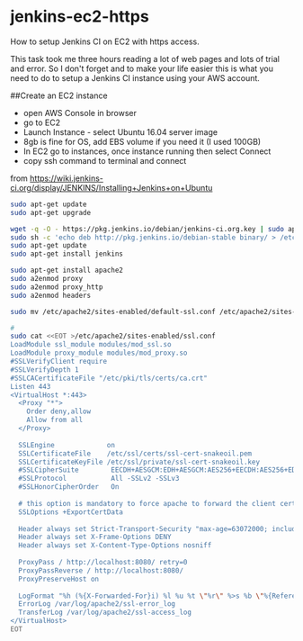 # jenkins-ec2-https
How to setup Jenkins CI on EC2 with https access.

This task took me three hours reading a lot of web pages and lots of trial and error. So I don't forget and to make your life easier this is what you need to do to setup a Jenkins CI instance using your AWS account.

##Create an EC2 instance
* open AWS Console in browser
* go to EC2
* Launch Instance - select Ubuntu 16.04 server image
* 8gb is fine for OS, add EBS volume if you need it (I used 100GB)
* In EC2 go to instances, once instance running then select Connect
* copy ssh command to terminal and connect

from https://wiki.jenkins-ci.org/display/JENKINS/Installing+Jenkins+on+Ubuntu
```bash
sudo apt-get update
sudo apt-get upgrade

wget -q -O - https://pkg.jenkins.io/debian/jenkins-ci.org.key | sudo apt-key add -
sudo sh -c 'echo deb http://pkg.jenkins.io/debian-stable binary/ > /etc/apt/sources.list.d/jenkins.list'
sudo apt-get update
sudo apt-get install jenkins

sudo apt-get install apache2
sudo a2enmod proxy
sudo a2enmod proxy_http
sudo a2enmod headers

sudo mv /etc/apache2/sites-enabled/default-ssl.conf /etc/apache2/sites-enabled/default-ssl.conf.bak

#
sudo cat <<EOT >/etc/apache2/sites-enabled/ssl.conf
LoadModule ssl_module modules/mod_ssl.so
LoadModule proxy_module modules/mod_proxy.so
#SSLVerifyClient require
#SSLVerifyDepth 1
#SSLCACertificateFile "/etc/pki/tls/certs/ca.crt"
Listen 443
<VirtualHost *:443>
  <Proxy "*">
    Order deny,allow
    Allow from all
  </Proxy>
  
  SSLEngine             on
  SSLCertificateFile	/etc/ssl/certs/ssl-cert-snakeoil.pem
  SSLCertificateKeyFile /etc/ssl/private/ssl-cert-snakeoil.key
  #SSLCipherSuite        EECDH+AESGCM:EDH+AESGCM:AES256+EECDH:AES256+EDH
  #SSLProtocol           All -SSLv2 -SSLv3
  #SSLHonorCipherOrder   On
  
  # this option is mandatory to force apache to forward the client cert data to tomcat
  SSLOptions +ExportCertData
  
  Header always set Strict-Transport-Security "max-age=63072000; includeSubdomains; preload"
  Header always set X-Frame-Options DENY
  Header always set X-Content-Type-Options nosniff
  
  ProxyPass / http://localhost:8080/ retry=0
  ProxyPassReverse / http://localhost:8080/
  ProxyPreserveHost on
  
  LogFormat "%h (%{X-Forwarded-For}i) %l %u %t \"%r\" %>s %b \"%{Referer}i\" \"%{User-Agent}i\""
  ErrorLog /var/log/apache2/ssl-error_log
  TransferLog /var/log/apache2/ssl-access_log
</VirtualHost>
EOT
```

